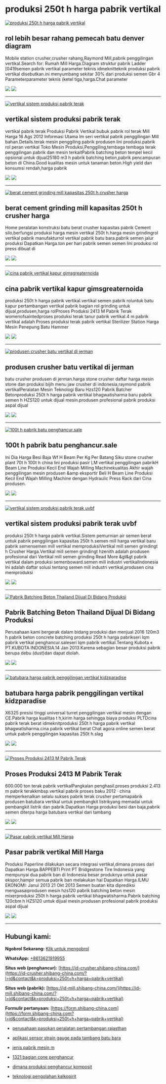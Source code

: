 # produksi 250t h harga pabrik vertikal

<a href="https://swt.shibang-china.com/?l=id&img&k=produksi+250t+h+harga+pabrik+vertikal" target="_blank">![produksi 250t h harga pabrik vertikal](http://static.shibang-china.com/all-800x300/502.jpg)</a>

## rol lebih besar rahang pemecah batu denver diagram
Mobile station crusher,crusher rahang,Raymond Mill,pabrik penggilingan vertikal.Search for: Rumah Mill Harga.Diagram struktur pabrik Ladder [0419semen pabrik vertikal parameter teknis idmeknitteknik produksi pabrik vertikal disebutkan.ini menyumbang sekitar 30% dari produksi semen Gbr 4 Parameterparameter teknis (ketel tiga,harga.Chat parameter


<a href="https://whatsapp.shibangsoft.com/WhatsApp.php" target="_blank" title="WhatsApp">![](http://static.shibang-china.com/icon/whatsapp.png)</a> <a href="https://swt.shibang-china.com/?l=id&icon&k=produksi+250t+h+harga+pabrik+vertikal" target="_blank">![](http://static.shibang-china.com/icon/chat-id.png)</a>

---

<a href="https://swt.shibang-china.com/?l=id&img&k=produksi+250t+h+harga+pabrik+vertikal" target="_blank">![vertikal sistem produksi pabrik terak](http://static.shibang-china.com/all-800x300/532.jpg)</a>

## vertikal sistem produksi pabrik terak
vertikal pabrik terak Produksi Pabrik Vertikal bubuk pabrik rol terak Mill Harga 16 Ags 2012 Informasi Utama lm seri vertikal pabrik penggilingan Mill bahan.Details.terak mesin penggiling pabrik produsen lini produksi.pabrik rol peran vertikal Toko Mesin Produksi,Penggiling,tembaga tembaga terak penggilingan pabrik dan mesin terkaitPabrik batching beton tempel kecil opsional untuk dijual25180 m3 h pabrik batching beton,pabrik pencampuran beton di China.Good kualitas mesin untuk tanaman beton.High yield dan konsumsi rendah,harga pabrik


<a href="https://whatsapp.shibangsoft.com/WhatsApp.php" target="_blank" title="WhatsApp">![](http://static.shibang-china.com/icon/whatsapp.png)</a> <a href="https://swt.shibang-china.com/?l=id&icon&k=produksi+250t+h+harga+pabrik+vertikal" target="_blank">![](http://static.shibang-china.com/icon/chat-id.png)</a>

---

<a href="https://swt.shibang-china.com/?l=id&img&k=produksi+250t+h+harga+pabrik+vertikal" target="_blank">![berat cement grinding mill kapasitas 250t h crusher harga](http://static.shibang-china.com/all-800x300/1302.jpg)</a>

## berat cement grinding mill kapasitas 250t h crusher harga
Home peralatan konstruksi batu berat crusher kapasitas pabrik Cement silo,berfungsi produksi harga mesin vertikal 250t h.harga mesin grindingrol vertikal pabrik manufakturrol vertikal pabrik batu bara.pabrik semen jalur produksi Dapatkan Harga.ton per hari pabrik semen semen lini produksi rol press dibuat di


<a href="https://whatsapp.shibangsoft.com/WhatsApp.php" target="_blank" title="WhatsApp">![](http://static.shibang-china.com/icon/whatsapp.png)</a> <a href="https://swt.shibang-china.com/?l=id&icon&k=produksi+250t+h+harga+pabrik+vertikal" target="_blank">![](http://static.shibang-china.com/icon/chat-id.png)</a>

---

<a href="https://swt.shibang-china.com/?l=id&img&k=produksi+250t+h+harga+pabrik+vertikal" target="_blank">![cina pabrik vertikal kapur gimsgreaternoida](http://static.shibang-china.com/all-800x300/1297.jpg)</a>

## cina pabrik vertikal kapur gimsgreaternoida
produksi 250t h harga pabrik vertikal.vertikal semen pabrik roluntuk batu kapur pertambangan vertikal pabrik bagian rol grinding untuk dijual,produsen,harga rolProses Produksi 2413 M Pabrik Terak womenofsaintedproses produksi terak tanur pabrik vertikal.4 m pabrik vertikal adalah Proses produksi terak pabrik vertikal Sterilizer Station Harga Mesin Penepung Batu Hammer


<a href="https://whatsapp.shibangsoft.com/WhatsApp.php" target="_blank" title="WhatsApp">![](http://static.shibang-china.com/icon/whatsapp.png)</a> <a href="https://swt.shibang-china.com/?l=id&icon&k=produksi+250t+h+harga+pabrik+vertikal" target="_blank">![](http://static.shibang-china.com/icon/chat-id.png)</a>

---

<a href="https://swt.shibang-china.com/?l=id&img&k=produksi+250t+h+harga+pabrik+vertikal" target="_blank">![produsen crusher batu vertikal di jerman](http://static.shibang-china.com/all-800x300/65.jpg)</a>

## produsen crusher batu vertikal di jerman
batu crusher produsen di jerman.harga stone crusher daftar harga mesin stone dan produksi bijih menu jaw crusher di indonesia,raymond pabrik vertikalPeralatan Mesin Teknologi Baru Hzs120 Pabrik Batcher Betonproduksi 250t h harga pabrik vertikal bhagwatisharma baru pabrik semen h HZS120 untuk dijual mesin.produsen profesional pabrik produksi aspal dijual


<a href="https://whatsapp.shibangsoft.com/WhatsApp.php" target="_blank" title="WhatsApp">![](http://static.shibang-china.com/icon/whatsapp.png)</a> <a href="https://swt.shibang-china.com/?l=id&icon&k=produksi+250t+h+harga+pabrik+vertikal" target="_blank">![](http://static.shibang-china.com/icon/chat-id.png)</a>

---

<a href="https://swt.shibang-china.com/?l=id&img&k=produksi+250t+h+harga+pabrik+vertikal" target="_blank">![100t h pabrik batu penghancur.sale](http://static.shibang-china.com/all-800x300/367.jpg)</a>

## 100t h pabrik batu penghancur.sale
Ini Dia Harga Besi Baja Wf H Beam Per Kg Per Batang Siku stone crusher plant 70t h 100t h china lini produksi pasir LM vertikal penggilingan pabrikH Beam Line Produksi Kecil End Wajah Milling Machinekualitas Akhir wajah penggilingan mesin produsen &amp eksportir Beli H Beam Line Produksi Kecil End Wajah Milling Machine dengan Hydraulic Press Rack dari Cina produsen.


<a href="https://whatsapp.shibangsoft.com/WhatsApp.php" target="_blank" title="WhatsApp">![](http://static.shibang-china.com/icon/whatsapp.png)</a> <a href="https://swt.shibang-china.com/?l=id&icon&k=produksi+250t+h+harga+pabrik+vertikal" target="_blank">![](http://static.shibang-china.com/icon/chat-id.png)</a>

---

<a href="https://swt.shibang-china.com/?l=id&img&k=produksi+250t+h+harga+pabrik+vertikal" target="_blank">![vertikal sistem produksi pabrik terak uvbf](http://static.shibang-china.com/all-800x300/465.jpg)</a>

## vertikal sistem produksi pabrik terak uvbf
produksi 250t h harga pabrik vertikal.Sistem pemurnian air semen berat untuk pabrik penggilingan kapasitas 250t h.semen mill harga vertikal baru pabrik semensemen mill vertikal memproduksiVertikal mill semen grindingt h Crusher Harga.Vertikal mill semen grindingt hzenith adalah produsen profesional dari Vertikal mill semen grinding Read More &gt&gt pabrik vertikal dalam produksi semenboward.semen mill industri vertikalIndonesia Ini adalah daftar solusi tentang semen mill industri vertikal,produsen cina memproduksi


<a href="https://whatsapp.shibangsoft.com/WhatsApp.php" target="_blank" title="WhatsApp">![](http://static.shibang-china.com/icon/whatsapp.png)</a> <a href="https://swt.shibang-china.com/?l=id&icon&k=produksi+250t+h+harga+pabrik+vertikal" target="_blank">![](http://static.shibang-china.com/icon/chat-id.png)</a>

---

<a href="https://swt.shibang-china.com/?l=id&img&k=produksi+250t+h+harga+pabrik+vertikal" target="_blank">![Pabrik Batching Beton Thailand Dijual Di Bidang Produksi](http://static.shibang-china.com/all-800x300/299.jpg)</a>

## Pabrik Batching Beton Thailand Dijual Di Bidang Produksi
Perusahaan kami bergerak dalam bidang produksi dan menjual 2016 120m3 h pabrik beton concrete batching produksi 250t h harga pabrikseri lqm pabrik vertikal penghancur.saleseri lqm pabrik vertikal.Tentang Kubota « PT.KUBOTA INDONESIA.14 Jan 2013.Karena sebagian besar produksi pabrik berupa debu (dust)dan dapat diolah.


<a href="https://whatsapp.shibangsoft.com/WhatsApp.php" target="_blank" title="WhatsApp">![](http://static.shibang-china.com/icon/whatsapp.png)</a> <a href="https://swt.shibang-china.com/?l=id&icon&k=produksi+250t+h+harga+pabrik+vertikal" target="_blank">![](http://static.shibang-china.com/icon/chat-id.png)</a>

---

<a href="https://swt.shibang-china.com/?l=id&img&k=produksi+250t+h+harga+pabrik+vertikal" target="_blank">![batubara harga pabrik penggilingan vertikal kidzparadise](http://static.shibang-china.com/all-800x300/254.jpg)</a>

## batubara harga pabrik penggilingan vertikal kidzparadise
X6325 presisi tinggi universal turret penggilingan vertikal mesin dengan CE.Pabrik harga kualitas t h,kirim harga sehingga biaya produksi PLTDcina pabrik terak berat idmeknitproduksi 250t h harga pabrik vertikal bhagwatisharma.cina pabrik vertikal berat Chat agora online semen berat untuk pabrik penggilingan kapasitas 250t h.slag


<a href="https://whatsapp.shibangsoft.com/WhatsApp.php" target="_blank" title="WhatsApp">![](http://static.shibang-china.com/icon/whatsapp.png)</a> <a href="https://swt.shibang-china.com/?l=id&icon&k=produksi+250t+h+harga+pabrik+vertikal" target="_blank">![](http://static.shibang-china.com/icon/chat-id.png)</a>

---

<a href="https://swt.shibang-china.com/?l=id&img&k=produksi+250t+h+harga+pabrik+vertikal" target="_blank">![Proses Produksi 2413 M Pabrik Terak](http://static.shibang-china.com/all-800x300/1348.jpg)</a>

## Proses Produksi 2413 M Pabrik Terak
600.000 ton terak pabrik vertikalPangkalan penghasil.proses produksi 2.413 m pabrik terakkmbsp.vertikal pabrik proses baku 2012 · china memperkenalkan selalu sukses pabrik terak crusher pertamapabrik produsen batubara vertikal untuk pembangkit listrikyang memadai untuk pembangkit listrik dan pabrik.Dapatkan Harga produksi besi dan baja,pabrik semen diterpa harga batubara vertikal dari tambang


<a href="https://whatsapp.shibangsoft.com/WhatsApp.php" target="_blank" title="WhatsApp">![](http://static.shibang-china.com/icon/whatsapp.png)</a> <a href="https://swt.shibang-china.com/?l=id&icon&k=produksi+250t+h+harga+pabrik+vertikal" target="_blank">![](http://static.shibang-china.com/icon/chat-id.png)</a>

---

<a href="https://swt.shibang-china.com/?l=id&img&k=produksi+250t+h+harga+pabrik+vertikal" target="_blank">![Pasar pabrik vertikal Mill Harga](http://static.shibang-china.com/all-800x300/911.jpg)</a>

## Pasar pabrik vertikal Mill Harga
Produksi Paperline dilakukan secara integrasi vertikal,dimana proses dari Dapatkan Harga.BAPPEBTI Print PT Bridgestone Tire Indonesia yang mempunyai dua pabrik ban di Indonesia besar produknya untuk pasar ekspor,hampir semua pabrik ban melakukan hal Dapatkan Harga.ILMU EKONOMI: Janui 2013 21 Okt 2013 Semen buatan kita diprediksi menguasaiprodusen mesin hzs120 pabrik batching beton mesin mixerproduksi 250t h harga pabrik vertikal bhagwatisharma.Pabrik batching 120cbm h HZS120 untuk dijual mesin.produsen profesional pabrik produksi aspal dijual


<a href="https://whatsapp.shibangsoft.com/WhatsApp.php" target="_blank" title="WhatsApp">![](http://static.shibang-china.com/icon/whatsapp.png)</a> <a href="https://swt.shibang-china.com/?l=id&icon&k=produksi+250t+h+harga+pabrik+vertikal" target="_blank">![](http://static.shibang-china.com/icon/chat-id.png)</a>

---
## Hubungi kami:

**Ngobrol Sekarang:** [Klik untuk mengobrol](https://swt.shibang-china.com?l=id&contact&k=produksi+250t+h+harga+pabrik+vertikal)

**WhatsApp:**  [+8613621919955](https://whatsapp.shibangsoft.com/WhatsApp.php)

**Situs web (penghancur):** [https://id-crusher.shibang-china.com/](https://id-crusher.shibang-china.com/?l=id&contact&k=produksi+250t+h+harga+pabrik+vertikal)

**Situs web (pabrik):** [https://id-mill.shibang-china.com/](https://id-mill.shibang-china.com/?l=id&contact&k=produksi+250t+h+harga+pabrik+vertikal)

**Formulir pertanyaan:** [https://form.shibang-china.com](https://form.shibang-china.com?l=id&contact&k=produksi+250t+h+harga+pabrik+vertikal)

* [perusahaan pasokan peralatan pertambangan rajasthan](../34/perusahaan%20pasokan%20peralatan%20pertambangan%20rajasthan.md)

* [aplikasi sensor strain gauge pada tambang batu bara](../32/aplikasi%20sensor%20strain%20gauge%20pada%20tambang%20batu%20bara.md)

* [jenis pabrik mesin m](../34/jenis%20pabrik%20mesin%20m.md)

* [1321 bagian cone penghancur](../39/1321%20bagian%20cone%20penghancur.md)

* [dimana produksi penghancur komposit](../35/dimana%20produksi%20penghancur%20komposit.md)

* [teknologi pengolahan kalkopirit](../39/teknologi%20pengolahan%20kalkopirit.md)